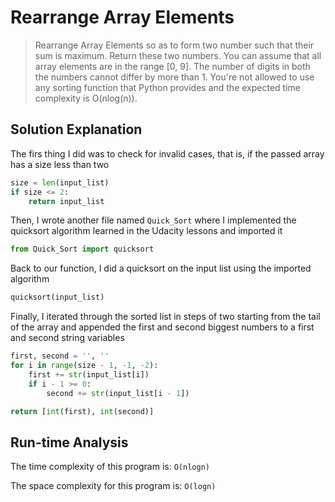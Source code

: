 # Rearrange Array Elements

> Rearrange Array Elements so as to form two number such that their sum is maximum. Return these two numbers. You can assume that all array elements are in the range [0, 9]. The number of digits in both the numbers cannot differ by more than 1. You're not allowed to use any sorting function that Python provides and the expected time complexity is O(nlog(n)).

## Solution Explanation

The firs thing I did was to check for invalid cases, that is, if the passed array has a size less than two

```python
size = len(input_list)
if size <= 2:
    return input_list
```

Then, I wrote another file named `Quick_Sort` where I implemented the quicksort algorithm learned in the Udacity lessons and imported it

```python
from Quick_Sort import quicksort
```

Back to our function, I did a quicksort on the input list using the imported algorithm

```python
quicksort(input_list)
```

Finally, I iterated through the sorted list in steps of two starting from the tail of the array and appended the first and second biggest numbers to a first and second string variables

```python
first, second = '', ''
for i in range(size - 1, -1, -2):
    first += str(input_list[i])
    if i - 1 >= 0:
        second += str(input_list[i - 1])

return [int(first), int(second)]
```

## Run-time Analysis

The time complexity of this program is: `O(nlogn)`

The space complexity for this program is: `O(logn)`

